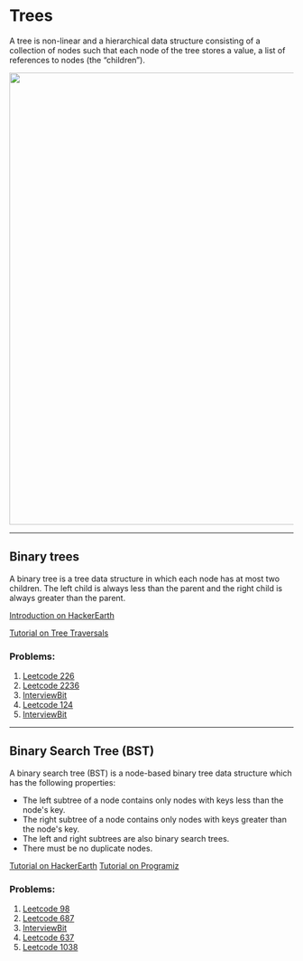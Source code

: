 # Trees

A tree is non-linear and a hierarchical data structure consisting of a collection of nodes such that each node of the tree stores a value, a list of references to nodes (the “children”).

<img src= "https://media.geeksforgeeks.org/wp-content/cdn-uploads/20201129105858/Tree-Basic-Terminology.png" style = "width: 800px;"/>

---


## Binary trees

A binary tree is a tree data structure in which each node has at most two children. The left child is always less than the parent and the right child is always greater than the parent.

[Introduction on HackerEarth](https://www.hackerearth.com/practice/data-structures/trees/binary-and-nary-trees/tutorial/)

[Tutorial on Tree Traversals](https://www.tutorialspoint.com/data_structures_algorithms/tree_traversal.htm)


### Problems: 
1. [Leetcode 226](https://leetcode.com/problems/invert-binary-tree/)
2. [Leetcode 2236](https://leetcode.com/problems/root-equals-sum-of-children/)
3. [InterviewBit](https://www.interviewbit.com/problems/maximum-level-sum/)
4. [Leetcode 124](https://leetcode.com/problems/binary-tree-maximum-path-sum/)
5. [InterviewBit](https://www.interviewbit.com/problems/max-depth-of-binary-tree/)

---

## Binary Search Tree (BST)

A binary search tree (BST) is a node-based binary tree data structure which has the following properties:
* The left subtree of a node contains only nodes with keys less than the node's key.
* The right subtree of a node contains only nodes with keys greater than the node's key.
* The left and right subtrees are also binary search trees.
* There must be no duplicate nodes.

[Tutorial on HackerEarth](https://www.hackerearth.com/practice/data-structures/trees/binary-search-tree/tutorial/)
[Tutorial on Programiz](https://www.programiz.com/dsa/binary-search-tree)

### Problems:
1. [Leetcode 98](https://leetcode.com/problems/validate-binary-search-tree/)
2. [Leetcode 687](https://leetcode.com/problems/longest-univalue-path/)
3. [InterviewBit](https://www.interviewbit.com/problems/sorted-array-to-balanced-bst/)
4. [Leetcode 637](https://leetcode.com/problems/average-of-levels-in-binary-tree/)
5. [Leetcode 1038](https://leetcode.com/problems/binary-search-tree-to-greater-sum-tree/)
